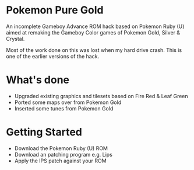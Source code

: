 # Pokemon Pure Gold
An incomplete Gameboy Advance ROM hack based on Pokemon Ruby (U) aimed at remaking the Gameboy Color games of Pokemon Gold, Silver & Crystal.

Most of the work done on this was lost when my hard drive crash. This is one of the earlier versions of the hack.

# What's done
- Upgraded existing graphics and tilesets based on Fire Red & Leaf Green
- Ported some maps over from Pokemon Gold
- Inserted some tunes from Pokemon Gold

# Getting Started
- Download the Pokemon Ruby (U) ROM
- Download an patching program e.g. Lips
- Apply the IPS patch against your ROM
